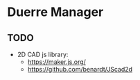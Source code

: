 # Duerre Manager

## TODO

- 2D CAD js library:
    - https://maker.js.org/
    - https://github.com/benardt/JScad2d